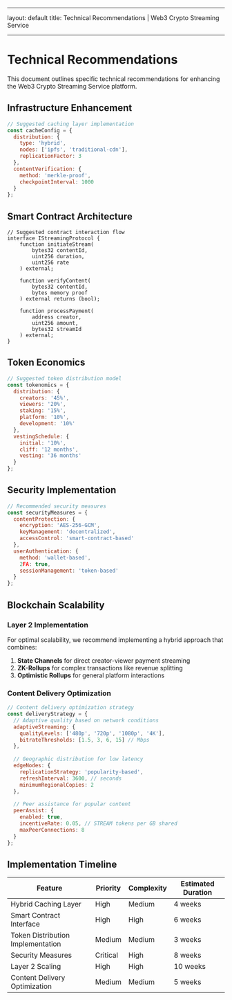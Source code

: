 - --
layout: default
title: Technical Recommendations | Web3 Crypto Streaming Service
- --

# Technical Recommendations

This document outlines specific technical recommendations for enhancing the Web3 Crypto Streaming Service platform.

## Infrastructure Enhancement

```javascript
// Suggested caching layer implementation
const cacheConfig = {
  distribution: {
    type: 'hybrid',
    nodes: ['ipfs', 'traditional-cdn'],
    replicationFactor: 3
  },
  contentVerification: {
    method: 'merkle-proof',
    checkpointInterval: 1000
  }
};
```

## Smart Contract Architecture

```solidity
// Suggested contract interaction flow
interface IStreamingProtocol {
    function initiateStream(
        bytes32 contentId,
        uint256 duration,
        uint256 rate
    ) external;
    
    function verifyContent(
        bytes32 contentId,
        bytes memory proof
    ) external returns (bool);
    
    function processPayment(
        address creator,
        uint256 amount,
        bytes32 streamId
    ) external;
}
```

## Token Economics

```javascript
// Suggested token distribution model
const tokenomics = {
  distribution: {
    creators: '45%',
    viewers: '20%',
    staking: '15%',
    platform: '10%',
    development: '10%'
  },
  vestingSchedule: {
    initial: '10%',
    cliff: '12 months',
    vesting: '36 months'
  }
};
```

## Security Implementation

```javascript
// Recommended security measures
const securityMeasures = {
  contentProtection: {
    encryption: 'AES-256-GCM',
    keyManagement: 'decentralized',
    accessControl: 'smart-contract-based'
  },
  userAuthentication: {
    method: 'wallet-based',
    2FA: true,
    sessionManagement: 'token-based'
  }
};
```

## Blockchain Scalability

### Layer 2 Implementation

For optimal scalability, we recommend implementing a hybrid approach that combines:

1. **State Channels** for direct creator-viewer payment streaming
2. **ZK-Rollups** for complex transactions like revenue splitting
3. **Optimistic Rollups** for general platform interactions

### Content Delivery Optimization

```javascript
// Content delivery optimization strategy
const deliveryStrategy = {
  // Adaptive quality based on network conditions
  adaptiveStreaming: {
    qualityLevels: ['480p', '720p', '1080p', '4K'],
    bitrateThresholds: [1.5, 3, 6, 15] // Mbps
  },
  
  // Geographic distribution for low latency
  edgeNodes: {
    replicationStrategy: 'popularity-based',
    refreshInterval: 3600, // seconds
    minimumRegionalCopies: 2
  },
  
  // Peer assistance for popular content
  peerAssist: {
    enabled: true,
    incentiveRate: 0.05, // STREAM tokens per GB shared
    maxPeerConnections: 8
  }
};
```

## Implementation Timeline

| Feature | Priority | Complexity | Estimated Duration |
|---------|----------|------------|-------------------|
| Hybrid Caching Layer | High | Medium | 4 weeks |
| Smart Contract Interface | High | High | 6 weeks |
| Token Distribution Implementation | Medium | Medium | 3 weeks |
| Security Measures | Critical | High | 8 weeks |
| Layer 2 Scaling | High | High | 10 weeks |
| Content Delivery Optimization | Medium | Medium | 5 weeks |

